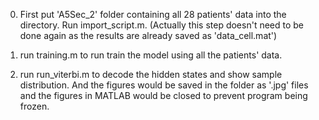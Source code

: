 0. First put 'A5Sec_2' folder containing all 28 patients' data into the directory. Run import_script.m. (Actually this step doesn't need to be done again as the results are already saved as 'data_cell.mat')

1. run training.m to run train the model using all the patients' data.

2. run run_viterbi.m to decode the hidden states and show sample distribution. And the figures would be saved in the folder as '.jpg' files and the figures in MATLAB would be closed to prevent program being frozen.
